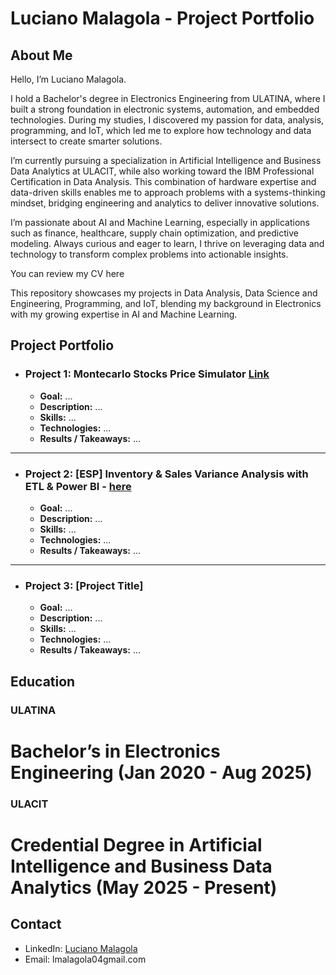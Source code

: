 # Luciano Malagola - Project Portfolio

## About Me

Hello, I’m Luciano Malagola.

I hold a Bachelor's degree in Electronics Engineering from ULATINA, where I built a strong foundation in electronic systems, automation, and embedded technologies. During my studies, I discovered my passion for data, analysis, programming, and IoT, which led me to explore how technology and data intersect to create smarter solutions.

I’m currently pursuing a specialization in Artificial Intelligence and Business Data Analytics at ULACIT, while also working toward the IBM Professional Certification in Data Analysis. This combination of hardware expertise and data-driven skills enables me to approach problems with a systems-thinking mindset, bridging engineering and analytics to deliver innovative solutions.

I’m passionate about AI and Machine Learning, especially in applications such as finance, healthcare, supply chain optimization, and predictive modeling. Always curious and eager to learn, I thrive on leveraging data and technology to transform complex problems into actionable insights.

You can review my CV here

This repository showcases my projects in Data Analysis, Data Science and Engineering, Programming, and IoT, blending my background in Electronics with my growing expertise in AI and Machine Learning.
## **Project Portfolio**

- ### **Project 1: Montecarlo Stocks Price Simulator** [Link](https://github.com/LucianoMalagola/Montecarlo-Stocks/tree/main)
  - **Goal:** ...  
  - **Description:** ...  
  - **Skills:** ...  
  - **Technologies:** ...  
  - **Results / Takeaways:** ...  

---

- ### **Project 2: [ESP] Inventory & Sales Variance Analysis with ETL & Power BI** - [here](https://github.com/LucianoMalagola/Proyecto-Big-Data-ULACIT)
  - **Goal:** ...  
  - **Description:** ...  
  - **Skills:** ...  
  - **Technologies:** ...  
  - **Results / Takeaways:** ...  

---

- ### **Project 3: [Project Title]**
  - **Goal:** ...  
  - **Description:** ...  
  - **Skills:** ...  
  - **Technologies:** ...  
  - **Results / Takeaways:** ...  

## Education

### ULATINA
# Bachelor’s in Electronics Engineering (Jan 2020 - Aug 2025)

### ULACIT
# Credential Degree in Artificial Intelligence and Business Data Analytics (May 2025 - Present)
 
## Contact

- LinkedIn: [Luciano Malagola](https://www.linkedin.com/in/luciano-argeo-malagola-angola-ba0221220/)
- Email: lmalagola04gmail.com
